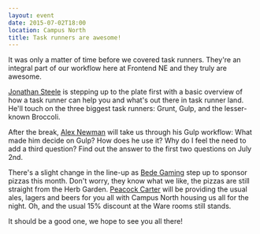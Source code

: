 ```yaml
---
layout: event
date: 2015-07-02T18:00
location: Campus North
title: Task runners are awesome!
---
```


It was only a matter of time before we covered task runners.
They're an integral part of our workflow here at Frontend NE and they truly are awesome.

[Jonathan Steele](https://twitter.com/ynnoj) is stepping up to the plate first with a basic overview of how a task runner can help you and what's out there in task runner land.
He'll touch on the three biggest task runners: Grunt, Gulp, and the lesser-known Broccoli.

After the break, [Alex Newman](https://twitter.com/alexnewmn) will take us through his Gulp workflow:
What made him decide on Gulp?
How does he use it?
Why do I feel the need to add a third question?
Find out the answer to the first two questions on July 2nd.

There's a slight change in the line-up as [Bede Gaming](http://www.bedegaming.com/) step up to sponsor pizzas this month.
Don't worry, they know what we like, the pizzas are still straight from the Herb Garden.
[Peacock Carter](http://www.peacockcarter.co.uk/) will be providing the usual ales, lagers and beers for you all with Campus North housing us all for the night.
Oh, and the usual 15% discount at the Ware rooms still stands.

It should be a good one, we hope to see you all there!
